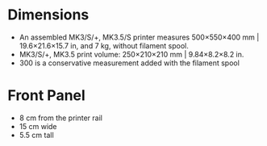 # Dimensions

- An assembled MK3/S/+, MK3.5/S printer measures 500×550×400 mm | 19.6×21.6×15.7 in, and 7 kg, without filament spool.
- MK3/S/+, MK3.5 print volume: 250×210×210 mm | 9.84×8.2×8.2 in.
- 300 is a conservative measurement added with the filament spool

# Front Panel

- 8 cm from the printer rail
- 15 cm wide
- 5.5 cm tall

[^1]: https://help.prusa3d.com/article/faq-frequently-asked-questions_1932
